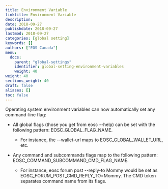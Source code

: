 ```yaml
---
title: Environment Variable
linktitle: Environment Variable
description:
date: 2018-09-27
publishdate: 2018-09-27
lastmod: 2018-09-27
categories: [global setting]
keywords: []
authors: ["EOS Canada"]
menu:
  docs:
    parent: "global-settings"
    identifier: global-setting-environment-variables
    weight: 40
weight: 40
sections_weight: 40
draft: false
aliases: []
toc: false
---
```


Operating system environment variables can now automatically set any command-line flag:

* All global flags (those you get from eosc --help) can be set with the following pattern: EOSC_GLOBAL_FLAG_NAME.

  * For instance, the --wallet-url maps to EOSC_GLOBAL_WALLET_URL, etc.
  
* Any command and subcommands flags map to the following pattern: EOSC_COMMAND_SUBCOMMAND_CMD_FLAG_NAME.

  * For instance, eosc forum post --reply-to Mommy would be set as EOSC_FORUM_POST_CMD_REPLY_TO=Mommy. The CMD token separates command name from its flags. 
